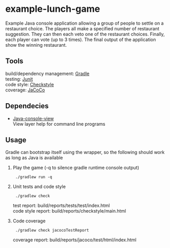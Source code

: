 # example-lunch-game
Example Java console application allowing a group of people to settle on a restaurant choice. The players all make a specified number of restaurant suggestion. They can then each veto one of the restaurant choices. Finally, each player can vote (up to 3 times). The final output of the application show the winning restaurant.
## Tools
build/dependency management: [Gradle](https://gradle.org)<br/>
testing: [Junit](http://junit.org/junit4/)<br/>
code style: [Checkstyle](http://checkstyle.sourceforge.net)<br/>
coverage: [JaCoCo](http://www.jacoco.org/jacoco/)<br/>
## Dependecies
* [Java-console-view](https://github.com/nathanielove/Java-Console-View)<br/>
View layer help for command line programs
## Usage
Gradle can bootstrap itself using the wrapper, so the following should work as long as Java is available
1. Play the game (-q to silence gradle runtime console output)

        ./gradlew run -q
    
2. Unit tests and code style

        ./gradlew check
    test report: build/reports/tests/test/index.html<br/>
    code style report: build/reports/checkstyle/main.html
  
3. Code coverage

        ./gradlew check jacocoTestReport
    coverage report: build/reports/jacoco/test/html/index.html


